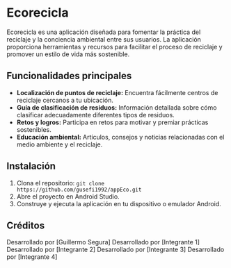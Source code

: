 # Ecorecicla

Ecorecicla es una aplicación diseñada para fomentar la práctica del reciclaje y la conciencia ambiental entre sus usuarios. La aplicación proporciona herramientas y recursos para facilitar el proceso de reciclaje y promover un estilo de vida más sostenible.

## Funcionalidades principales

- **Localización de puntos de reciclaje:** Encuentra fácilmente centros de reciclaje cercanos a tu ubicación.
- **Guía de clasificación de residuos:** Información detallada sobre cómo clasificar adecuadamente diferentes tipos de residuos.
- **Retos y logros:** Participa en retos para motivar y premiar prácticas sostenibles.
- **Educación ambiental:** Artículos, consejos y noticias relacionadas con el medio ambiente y el reciclaje.


## Instalación

1. Clona el repositorio: `git clone https://github.com/gusefi1992/appEco.git`
2. Abre el proyecto en Android Studio.
3. Construye y ejecuta la aplicación en tu dispositivo o emulador Android.

## Créditos

Desarrollado por [Guillermo Segura]
Desarrollado por [Integrante 1]
Desarrollado por [Integrante 2]
Desarrollado por [Integrante 3]
Desarrollado por [Integrante 4]

